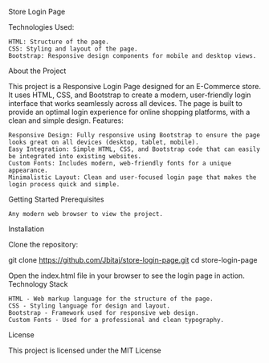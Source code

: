 Store Login Page

Technologies Used:

    HTML: Structure of the page.
    CSS: Styling and layout of the page.
    Bootstrap: Responsive design components for mobile and desktop views.

About the Project

This project is a Responsive Login Page designed for an E-Commerce store. It uses HTML, CSS, and Bootstrap to create a modern, user-friendly login interface that works seamlessly across all devices. The page is built to provide an optimal login experience for online shopping platforms, with a clean and simple design.
Features:

    Responsive Design: Fully responsive using Bootstrap to ensure the page looks great on all devices (desktop, tablet, mobile).
    Easy Integration: Simple HTML, CSS, and Bootstrap code that can easily be integrated into existing websites.
    Custom Fonts: Includes modern, web-friendly fonts for a unique appearance.
    Minimalistic Layout: Clean and user-focused login page that makes the login process quick and simple.

Getting Started
Prerequisites

    Any modern web browser to view the project.

Installation

Clone the repository:

git clone https://github.com/Jbitaj/store-login-page.git
cd store-login-page

Open the index.html file in your browser to see the login page in action.
Technology Stack

    HTML - Web markup language for the structure of the page.
    CSS - Styling language for design and layout.
    Bootstrap - Framework used for responsive web design.
    Custom Fonts - Used for a professional and clean typography.

License

This project is licensed under the MIT License
